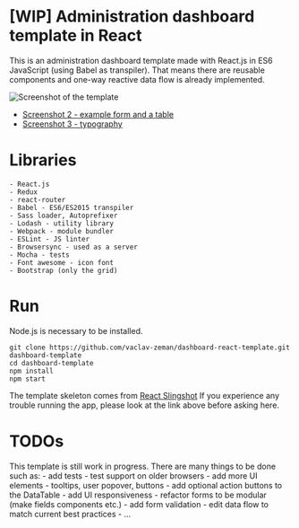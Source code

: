# [WIP] Administration dashboard template in React
This is an administration dashboard template made with React.js in ES6 JavaScript (using Babel as transpiler).
That means there are reusable components and one-way reactive data flow is already implemented.

![Screenshot of the template](http://vaclavzeman.com/files/upload/dashboard.png)
- [Screenshot 2 - example form and a table](http://vaclavzeman.com/files/upload/dashboard2.png)
- [Screenshot 3 - typography](http://vaclavzeman.com/files/upload/typography.png)

# Libraries
	- React.js
	- Redux
	- react-router
	- Babel - ES6/ES2015 transpiler 
	- Sass loader, Autoprefixer
	- Lodash - utility library
	- Webpack - module bundler
	- ESLint - JS linter
	- Browsersync - used as a server
	- Mocha - tests
	- Font awesome - icon font
	- Bootstrap (only the grid)

# Run
Node.js is necessary to be installed.

```shell
git clone https://github.com/vaclav-zeman/dashboard-react-template.git dashboard-template
cd dashboard-template
npm install
npm start
```

The template skeleton comes from [React Slingshot](https://github.com/coryhouse/react-slingshot)
If you experience any trouble running the app, please look at the link above before asking here.

# TODOs
This template is still work in progress. There are many things to be done such as:
	- add tests
	- test support on older browsers
	- add more UI elements - tooltips, user popover, buttons
	- add optional action buttons to the DataTable
	- add UI responsiveness
	- refactor forms to be modular (make fields components etc.)
	- add form validation
	- edit data flow to match current best practices
	- ...


